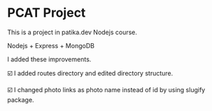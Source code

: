 # PCAT Project

This is a project in patika.dev Nodejs course.

Nodejs + Express + MongoDB

I added these improvements.

☑️ I added routes directory and edited directory structure.

☑️ I changed photo links as photo name instead of id by using slugify package.
